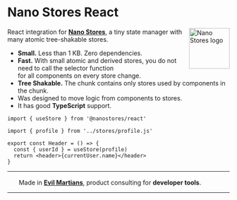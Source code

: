 # Nano Stores React

<img align="right" width="92" height="92" title="Nano Stores logo"
     src="https://nanostores.github.io/nanostores/logo.svg">

React integration for **[Nano Stores]**, a tiny state manager
with many atomic tree-shakable stores.

* **Small.** Less than 1 KB. Zero dependencies.
* **Fast.** With small atomic and derived stores, you do not need to call
  the selector function for all components on every store change.
* **Tree Shakable.** The chunk contains only stores used by components
  in the chunk.
* Was designed to move logic from components to stores.
* It has good **TypeScript** support.

```tsx
import { useStore } from '@nanostores/react'

import { profile } from '../stores/profile.js'

export const Header = () => {
  const { userId } = useStore(profile)
  return <header>{currentUser.name}</header>
}
```

[Nano Stores]: https://github.com/nanostores/nanostores/

---

<img src="https://cdn.evilmartians.com/badges/logo-no-label.svg" alt="" width="22" height="16" />  Made in <b><a href="https://evilmartians.com/devtools?utm_source=nanostores-react&utm_campaign=devtools-button&utm_medium=github">Evil Martians</a></b>, product consulting for <b>developer tools</b>.

---
